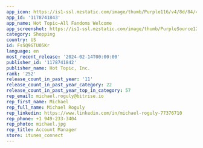 ```yaml
---
app_icon: https://is1-ssl.mzstatic.com/image/thumb/Purple116/v4/8d/84/42/8d844261-554e-73d3-ff40-6d47ba2a7f3a/AppIcon-1x_U007emarketing-0-7-0-85-220-0.png/1024x1024bb.png
app_id: '1178741843'
app_name: Hot Topic—All Fandoms Welcome
app_screenshot: https://is1-ssl.mzstatic.com/image/thumb/PurpleSource126/v4/38/2c/6e/382c6eb5-49aa-22f0-0aca-b82909ed6c39/3a2a3e47-f6c6-4dcf-9afc-ac9d73576815_1.jpg/1284x2778bb.png
category: Shopping
country: US
id: FsSQ9GTU05Kr
language: en
most_recent_release: '2024-02-14T00:00:00'
publisher_id: '1178741842'
publisher_name: Hot Topic, Inc.
rank: '252'
release_count_in_past_year: '11'
release_count_in_past_year_category: 22
release_count_in_past_year_top_in_category: 57
rep_email: michael.roguly@bitrise.io
rep_first_name: Michael
rep_full_name: Michael Roguly
rep_linkedin: https://www.linkedin.com/in/michael-roguly-77376710
rep_phone: +1 949-233-3404
rep_photo: michael.jpg
rep_title: Account Manager
store: itunes_connect
---
```


